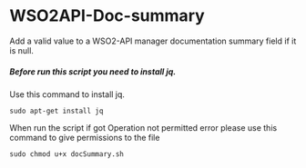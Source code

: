# WSO2API-Doc-summary
 Add a valid value to a WSO2-API manager documentation summary field if it is null.

##### Before run this script you need to install jq.


Use this command to install jq.

```
sudo apt-get install jq
```

When run the script if got Operation not permitted error please use this command to give permissions to the file

```
sudo chmod u+x docSummary.sh
```
